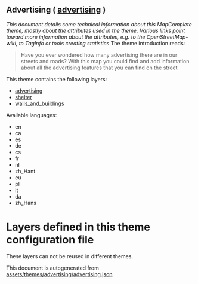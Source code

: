[//]: # (WARNING: this file is automatically generated. Please find the sources at the bottom and edit those sources)

## Advertising ( [advertising](https://mapcomplete.org/advertising) )
_This document details some technical information about this MapComplete theme, mostly about the attributes used in the theme. Various links point toward more information about the attributes, e.g. to the OpenStreetMap-wiki, to TagInfo or tools creating statistics_
The theme introduction reads:

> Have you ever wondered how many advertising there are in our streets and roads? With this map you could find and add information about all the advertising features that you can find on the street

This theme contains the following layers:

 - [advertising](../Layers/advertising.md)
 - [shelter](../Layers/shelter.md)
 - [walls_and_buildings](../Layers/walls_and_buildings.md)

Available languages:

 - en
 - ca
 - es
 - de
 - cs
 - fr
 - nl
 - zh_Hant
 - eu
 - pl
 - it
 - da
 - zh_Hans

# Layers defined in this theme configuration file
These layers can not be reused in different themes.


This document is autogenerated from [assets/themes/advertising/advertising.json](https://github.com/pietervdvn/MapComplete/blob/develop/assets/themes/advertising/advertising.json)
